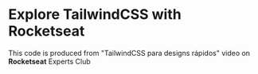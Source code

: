 <h1>Explore TailwindCSS with Rocketseat</h1>

This code is produced from "TailwindCSS para designs rápidos" video on **Rocketseat** Experts Club